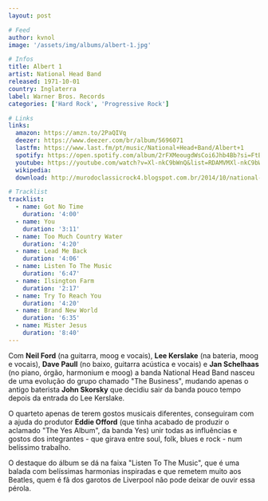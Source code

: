 ```yaml
---
layout: post

# Feed
author: kvnol
image: '/assets/img/albums/albert-1.jpg'

# Infos
title: Albert 1
artist: National Head Band
released: 1971-10-01
country: Inglaterra
label: Warner Bros. Records
categories: ['Hard Rock', 'Progressive Rock']

# Links
links:
  amazon: https://amzn.to/2PaQIVq
  deezer: https://www.deezer.com/br/album/5696071
  lastfm: https://www.last.fm/pt/music/National+Head+Band/Albert+1
  spotify: https://open.spotify.com/album/2rFXMeougdWsCoi6Jhb4Bb?si=FtBOTaZ-QQaLy3tEzyod7Q
  youtube: https://youtube.com/watch?v=Xl-nkC9bWnQ&list=RDAMVMXl-nkC9bWnQ
  wikipedia:
  download: http://murodoclassicrock4.blogspot.com.br/2014/10/national-head-band-albert-1-1971.html

# Tracklist
tracklist:
  - name: Got No Time
    duration: '4:00'
  - name: You
    duration: '3:11'
  - name: Too Much Country Water
    duration: '4:20'
  - name: Lead Me Back
    duration: '4:06'
  - name: Listen To The Music
    duration: '6:47'
  - name: Ilsington Farm
    duration: '2:17'
  - name: Try To Reach You
    duration: '4:20'
  - name: Brand New World
    duration: '6:35'
  - name: Mister Jesus
    duration: '8:40'
---
```


Com **Neil Ford** (na guitarra, moog e vocais), **Lee Kerslake** (na bateria, moog e vocais), **Dave Paull** (no baixo, guitarra acústica e vocais) e **Jan Schelhaas** (no piano, órgão, harmonium e moog) a banda National Head Band nasceu de uma evolução do grupo chamado "The Business", mudando apenas o antigo baterista **John Skorsky** que decidiu sair da banda pouco tempo depois da entrada do Lee Kerslake.

O quarteto apenas de terem gostos musicais diferentes, conseguiram com a ajuda do produtor **Eddie Offord** (que tinha acabado de produzir o aclamado "The Yes Album", da banda Yes) unir todas as influências e gostos dos integrantes - que girava entre soul, folk, blues e rock - num belíssimo trabalho.

O destaque do álbum se dá na faixa "Listen To The Music", que é uma balada com belíssimas harmonias inspiradas e que remetem muito aos Beatles, quem é fã dos garotos de Liverpool não pode deixar de ouvir essa pérola.
